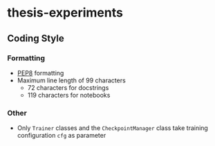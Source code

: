 # thesis-experiments

## Coding Style

### Formatting

- [PEP8](https://peps.python.org/pep-0008/) formatting
- Maximum line length of 99 characters
  - 72 characters for docstrings
  - 119 characters for notebooks

### Other

- Only `Trainer` classes and the `CheckpointManager` class take training configuration `cfg` as parameter
